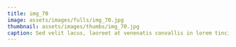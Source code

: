 ```yaml
--- 
title: img_70
image: assets/images/fulls/img_70.jpg 
thumbnail: assets/images/thumbs/img_70.jpg 
caption: Sed velit lacus, laoreet at venenatis convallis in lorem tincidunt. 
--- 
```

